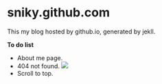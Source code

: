 sniky.github.com
================

This my blog hosted by github.io, generated by jekll.


**To do list**

* About me page.
* 404 not found. ![](http://sniky.github.io/assets/imgs/xinling.gif)
* Scroll to top.